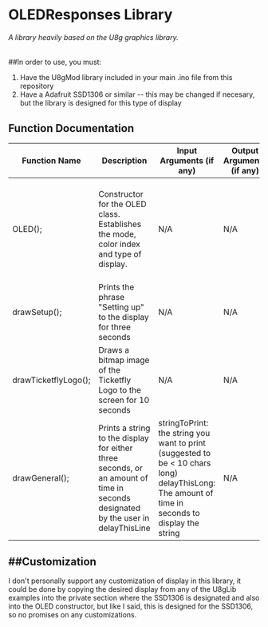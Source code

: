 # OLEDResponses Library
###### A library heavily based on the U8g graphics library.


##In order to use, you must:
1. Have the U8gMod library included in your main .ino file from this repository
2. Have a Adafruit SSD1306 or similar -- this may be changed if necesary, but the library is designed for this type of display

## Function Documentation 

| Function Name        | Description                                                                                                                      | Input Arguments (if any)                                                                                                                          | Output Arguments (if any) | Other Important Info                                                                  |
|----------------------|----------------------------------------------------------------------------------------------------------------------------------|---------------------------------------------------------------------------------------------------------------------------------------------------|---------------------------|---------------------------------------------------------------------------------------|
| OLED();              | Constructor for the OLED class. Establishes the mode, color index and type of display.                                           | N/A                                                                                                                                               | N/A                       | As a constructor, must be called similarly to  OLED object; before the setup function |
| drawSetup();         |  Prints the phrase "Setting up" to the display for three seconds                                                                 | N/A                                                                                                                                               | N/A                       | N/A                                                                                   |
| drawTicketflyLogo(); | Draws a bitmap image of the Ticketfly Logo to the screen for 10 seconds                                                          | N/A                                                                                                                                               | N/A                       | N/A                                                                                   |
| drawGeneral();       | Prints a string to the display for either three seconds, or an amount of time in seconds designated by the user in delayThisLine | stringToPrint: the string you want to print (suggested to be < 10 chars long)  delayThisLong: The amount of time in seconds to display the string | N/A                       | N/A                                                                                   |

##Customization
--------------------
I don't personally support any customization of display in this library, it could be done by copying the desired display from any of the U8gLib examples into the private section where the SSD1306 is designated and also into the OLED constructor, but like I said, this is designed for the SSD1306, so no promises on any customizations. 
